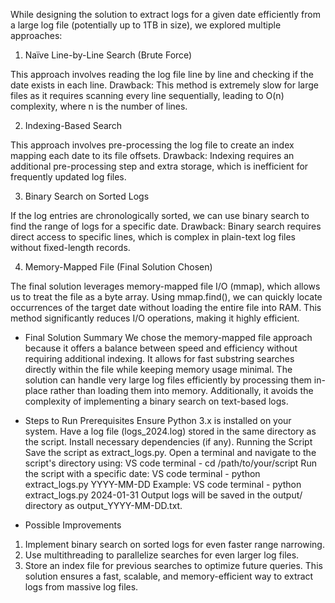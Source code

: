 While designing the solution to extract logs for a given date efficiently from a large log file (potentially up to 1TB in size), we explored multiple approaches:

1) Naïve Line-by-Line Search (Brute Force)

This approach involves reading the log file line by line and checking if the date exists in each line.
Drawback: This method is extremely slow for large files as it requires scanning every line sequentially, leading to O(n) complexity, where n is the number of lines.

2) Indexing-Based Search

This approach involves pre-processing the log file to create an index mapping each date to its file offsets.
Drawback: Indexing requires an additional pre-processing step and extra storage, which is inefficient for frequently updated log files.

3) Binary Search on Sorted Logs

If the log entries are chronologically sorted, we can use binary search to find the range of logs for a specific date.
Drawback: Binary search requires direct access to specific lines, which is complex in plain-text log files without fixed-length records.

4) Memory-Mapped File (Final Solution Chosen)

The final solution leverages memory-mapped file I/O (mmap), which allows us to treat the file as a byte array.
Using mmap.find(), we can quickly locate occurrences of the target date without loading the entire file into RAM.
This method significantly reduces I/O operations, making it highly efficient.

- Final Solution Summary
We chose the memory-mapped file approach because it offers a balance between speed and efficiency without requiring additional indexing. It allows for fast substring searches directly within the file while keeping memory usage minimal. The solution can handle very large log files efficiently by processing them in-place rather than loading them into memory. Additionally, it avoids the complexity of implementing a binary search on text-based logs.

- Steps to Run
Prerequisites
Ensure Python 3.x is installed on your system.
Have a log file (logs_2024.log) stored in the same directory as the script.
Install necessary dependencies (if any).
Running the Script
Save the script as extract_logs.py.
Open a terminal and navigate to the script's directory using:
VS code terminal - 
cd /path/to/your/script
Run the script with a specific date:
VS code terminal - 
python extract_logs.py YYYY-MM-DD
Example:
VS code terminal - 
python extract_logs.py 2024-01-31
Output logs will be saved in the output/ directory as output_YYYY-MM-DD.txt.

- Possible Improvements
1) Implement binary search on sorted logs for even faster range narrowing.
2) Use multithreading to parallelize searches for even larger log files.
3) Store an index file for previous searches to optimize future queries.
This solution ensures a fast, scalable, and memory-efficient way to extract logs from massive log files.






